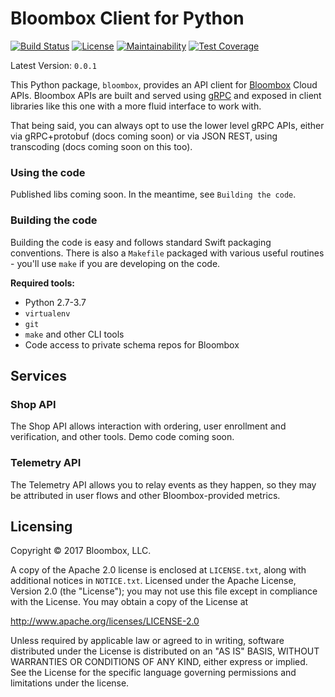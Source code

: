 # Bloombox Client for Python

[![Build Status](https://travis-ci.org/Bloombox/Python.svg?branch=master)](https://travis-ci.org/Bloombox/Python) [![License](https://img.shields.io/badge/License-Apache%202.0-blue.svg)](https://opensource.org/licenses/Apache-2.0) [![Maintainability](https://api.codeclimate.com/v1/badges/8067bca447a946905de7/maintainability)](https://codeclimate.com/github/Bloombox/Python/maintainability) [![Test Coverage](https://api.codeclimate.com/v1/badges/8067bca447a946905de7/test_coverage)](https://codeclimate.com/github/Bloombox/Python/test_coverage)

Latest Version: `0.0.1`

This Python package, `bloombox`, provides an API client for [Bloombox](https://bloombox.io) Cloud APIs. Bloombox APIs are built and served using [gRPC](https://grpc.io) and exposed in client libraries like this one with a more fluid interface to work with.

That being said, you can always opt to use the lower level gRPC APIs, either via gRPC+protobuf (docs coming soon) or via JSON REST, using transcoding (docs coming soon on this too).


### Using the code

Published libs coming soon. In the meantime, see `Building the code`.


### Building the code

Building the code is easy and follows standard Swift packaging conventions. There is also a `Makefile` packaged with various useful routines - you'll use `make` if you are developing on the code.

**Required tools:**
- Python 2.7-3.7
- `virtualenv`
- `git`
- `make` and other CLI tools
- Code access to private schema repos for Bloombox


## Services


### Shop API

The Shop API allows interaction with ordering, user enrollment and verification, and other tools. Demo code coming soon.


### Telemetry API

The Telemetry API allows you to relay events as they happen, so they may be attributed in user flows and other Bloombox-provided metrics.


## Licensing

Copyright © 2017 Bloombox, LLC.

A copy of the Apache 2.0 license is enclosed at `LICENSE.txt`, along with additional notices in `NOTICE.txt`. Licensed under the Apache License, Version 2.0 (the "License"); you may not use this file except in compliance with the License. You may obtain a copy of the License at

http://www.apache.org/licenses/LICENSE-2.0

Unless required by applicable law or agreed to in writing, software distributed under the License is distributed on an "AS IS" BASIS, WITHOUT WARRANTIES OR CONDITIONS OF ANY KIND, either express or implied. See the License for the specific language governing permissions and limitations under the license.

